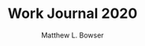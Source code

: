 ---
title: Work Journal 2020
author: Matthew L. Bowser
rights:  CC0
language: en-US
bibliography: bibliography.bib
link-citations: true
csl: genome.csl
...